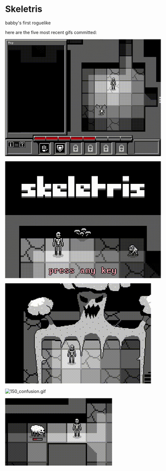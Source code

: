 # Skeletris
babby's first roguelike

here are the five most recent gifs committed:

![153_map_panel.gif](gifs/153_map_panel.gif?raw=true "153_map_panel")

![152_title_screen.gif](gifs/152_title_screen.gif?raw=true "152_title_screen")

![151_cave_horror.gif](gifs/151_cave_horror.gif?raw=true "151_cave_horror")

![150_confusion.gif](gifs/150_confusion.gif?raw=true "150_confusion")

![149_bouce_anim_while_throwing.gif](gifs/149_bouce_anim_while_throwing.gif?raw=true "149_bouce_anim_while_throwing")


